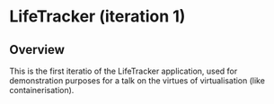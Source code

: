 # LifeTracker (iteration 1)

## Overview
This is the first iteratio of the LifeTracker application, used for
demonstration purposes for a talk on the virtues of virtualisation (like
containerisation).

